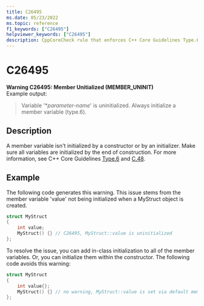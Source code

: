 ```yaml
---
title: C26495
ms.date: 05/23/2022
ms.topic: reference
f1_keywords: ["C26495"]
helpviewer_keywords: ["C26495"]
description: CppCoreCheck rule that enforces C++ Core Guidelines Type.6
---
```

# C26495

**Warning C26495: Member Unitialized (MEMBER_UNINIT)**\
Example output:
> Variable '\**parameter-name*' is uninitialized. Always initialize a member variable (type.6).

## Description

A member variable isn't initialized by a constructor or by an initializer. Make sure all variables are initialized by the end of construction. For more information, see C++ Core Guidelines [Type.6](https://github.com/isocpp/CppCoreGuidelines/blob/master/CppCoreGuidelines.md#SS-type) and [C.48](https://github.com/isocpp/CppCoreGuidelines/blob/master/CppCoreGuidelines.md#c48-prefer-in-class-initializers-to-member-initializers-in-constructors-for-constant-initializers).

## Example

The following code generates this warning. This issue stems from the member variable 'value' not being initialized when a MyStruct object is created.

```cpp
struct MyStruct
{
    int value;
    MyStruct() {} // C26495, MyStruct::value is uninitialized
};
```

To resolve the issue, you can add in-class initialization to all of the member variables. Or, you can initialize them within the constructor. The following code avoids this warning:

```cpp
struct MyStruct
{
    int value{};
    MyStruct() {} // no warning, MyStruct::value is set via default member initialization
};
```
